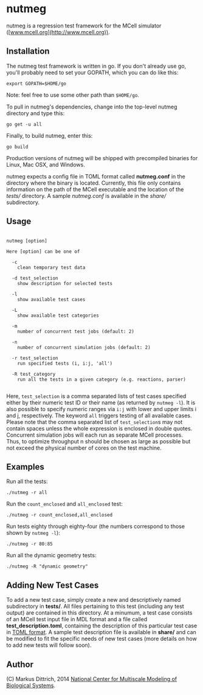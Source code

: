 nutmeg
======

nutmeg is a regression test framework for the MCell simulator ([www.mcell.org](http://www.mcell.org)).

Installation
------------

The nutmeg test framework is written in go. If you don't already use go, you'll
probably need to set your GOPATH, which you can do like this:

    export GOPATH=$HOME/go

Note: feel free to use some other path than `$HOME/go`.

To pull in nutmeg's dependencies, change into the top-level nutmeg directory
and type this:

    go get -u all

Finally, to build nutmeg, enter this:

    go build

Production versions of nutmeg will be shipped with precompiled binaries for
Linux, Mac OSX, and Windows.

nutmeg expects a config file in TOML format called **nutmeg.conf** in the
directory where the binary is located. Currently, this file only contains
information on the path of the MCell executable and the location of
the *tests/* directory. A sample *nutmeg.conf* is available in the *share/*
subdirectory.


Usage
-----

<pre><code>
nutmeg [option]

Here [option] can be one of

  -c
    clean temporary test data

  -d test_selection
    show description for selected tests

  -l
    show available test cases

  -L
    show available test categories

  -m
    number of concurrent test jobs (default: 2)

  -n
    number of concurrent simulation jobs (default: 2)

  -r test_selection
    run specified tests (i, i:j, 'all')

  -R test_category
    run all the tests in a given category (e.g. reactions, parser)

</code></pre>

Here, `test_selection` is a comma separated lists of test cases specified
either by their numeric test ID or their name (as returned by `nutmeg -l`). It
is also possible to specify numeric ranges via `i:j` with lower and upper
limits i and j, respectively. The keyword `all` triggers testing of all
available cases.  Please note that the comma separated list of
`test_selection`s may not contain spaces unless the whole expression is
enclosed in double quotes.  Concurrent simulation jobs will each run as
separate MCell processes. Thus, to optimize throughput n should be chosen as
large as possible but not exceed the physical number of cores on the test
machine.

Examples
--------

Run all the tests:

    ./nutmeg -r all

Run the `count_enclosed` and `all_enclosed` test:

    ./nutmeg -r count_enclosed,all_enclosed

Run tests eighty through eighty-four (the numbers correspond to those shown by
`nutmeg -l`):

    ./nutmeg -r 80:85

Run all the dynamic geometry tests:

    ./nutmeg -R "dynamic geometry"

Adding New Test Cases
---------------------

To add a new test case, simply create a new and descriptively named
subdirectory in **tests/**. All files pertaining to this test (including any
test output) are contained in this directory. At a minumum, a test case
consists of an MCell test input file in MDL format and a file called
**test_description.toml**, containing the description of this particular test
case in [TOML format](https://github.com/toml-lang/toml). A sample test
description file is available in **share/** and can be modified to fit the
specific needs of new test cases (more details on how to add new tests will
follow soon).


Author
------

(C) Markus Dittrich, 2014   [National Center for Multiscale Modeling of
                            Biological Systems](http://www.mmbios.org).
